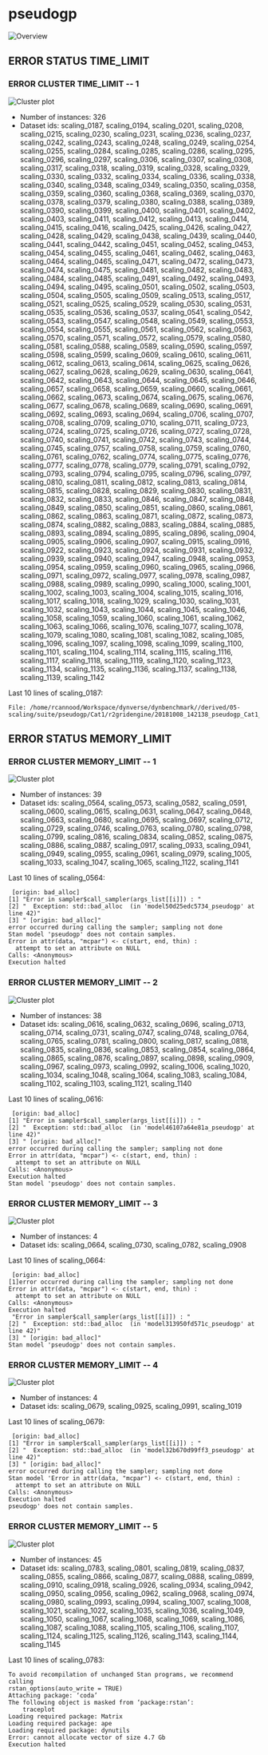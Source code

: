 # pseudogp
![Overview](pseudogp.png)

## ERROR STATUS TIME_LIMIT

### ERROR CLUSTER TIME_LIMIT -- 1
![Cluster plot](error_class_plots/pseudogp_time_limit_1.png)

 * Number of instances: 326
 * Dataset ids: scaling_0187, scaling_0194, scaling_0201, scaling_0208, scaling_0215, scaling_0230, scaling_0231, scaling_0236, scaling_0237, scaling_0242, scaling_0243, scaling_0248, scaling_0249, scaling_0254, scaling_0255, scaling_0284, scaling_0285, scaling_0286, scaling_0295, scaling_0296, scaling_0297, scaling_0306, scaling_0307, scaling_0308, scaling_0317, scaling_0318, scaling_0319, scaling_0328, scaling_0329, scaling_0330, scaling_0332, scaling_0334, scaling_0336, scaling_0338, scaling_0340, scaling_0348, scaling_0349, scaling_0350, scaling_0358, scaling_0359, scaling_0360, scaling_0368, scaling_0369, scaling_0370, scaling_0378, scaling_0379, scaling_0380, scaling_0388, scaling_0389, scaling_0390, scaling_0399, scaling_0400, scaling_0401, scaling_0402, scaling_0403, scaling_0411, scaling_0412, scaling_0413, scaling_0414, scaling_0415, scaling_0416, scaling_0425, scaling_0426, scaling_0427, scaling_0428, scaling_0429, scaling_0438, scaling_0439, scaling_0440, scaling_0441, scaling_0442, scaling_0451, scaling_0452, scaling_0453, scaling_0454, scaling_0455, scaling_0461, scaling_0462, scaling_0463, scaling_0464, scaling_0465, scaling_0471, scaling_0472, scaling_0473, scaling_0474, scaling_0475, scaling_0481, scaling_0482, scaling_0483, scaling_0484, scaling_0485, scaling_0491, scaling_0492, scaling_0493, scaling_0494, scaling_0495, scaling_0501, scaling_0502, scaling_0503, scaling_0504, scaling_0505, scaling_0509, scaling_0513, scaling_0517, scaling_0521, scaling_0525, scaling_0529, scaling_0530, scaling_0531, scaling_0535, scaling_0536, scaling_0537, scaling_0541, scaling_0542, scaling_0543, scaling_0547, scaling_0548, scaling_0549, scaling_0553, scaling_0554, scaling_0555, scaling_0561, scaling_0562, scaling_0563, scaling_0570, scaling_0571, scaling_0572, scaling_0579, scaling_0580, scaling_0581, scaling_0588, scaling_0589, scaling_0590, scaling_0597, scaling_0598, scaling_0599, scaling_0609, scaling_0610, scaling_0611, scaling_0612, scaling_0613, scaling_0614, scaling_0625, scaling_0626, scaling_0627, scaling_0628, scaling_0629, scaling_0630, scaling_0641, scaling_0642, scaling_0643, scaling_0644, scaling_0645, scaling_0646, scaling_0657, scaling_0658, scaling_0659, scaling_0660, scaling_0661, scaling_0662, scaling_0673, scaling_0674, scaling_0675, scaling_0676, scaling_0677, scaling_0678, scaling_0689, scaling_0690, scaling_0691, scaling_0692, scaling_0693, scaling_0694, scaling_0706, scaling_0707, scaling_0708, scaling_0709, scaling_0710, scaling_0711, scaling_0723, scaling_0724, scaling_0725, scaling_0726, scaling_0727, scaling_0728, scaling_0740, scaling_0741, scaling_0742, scaling_0743, scaling_0744, scaling_0745, scaling_0757, scaling_0758, scaling_0759, scaling_0760, scaling_0761, scaling_0762, scaling_0774, scaling_0775, scaling_0776, scaling_0777, scaling_0778, scaling_0779, scaling_0791, scaling_0792, scaling_0793, scaling_0794, scaling_0795, scaling_0796, scaling_0797, scaling_0810, scaling_0811, scaling_0812, scaling_0813, scaling_0814, scaling_0815, scaling_0828, scaling_0829, scaling_0830, scaling_0831, scaling_0832, scaling_0833, scaling_0846, scaling_0847, scaling_0848, scaling_0849, scaling_0850, scaling_0851, scaling_0860, scaling_0861, scaling_0862, scaling_0863, scaling_0871, scaling_0872, scaling_0873, scaling_0874, scaling_0882, scaling_0883, scaling_0884, scaling_0885, scaling_0893, scaling_0894, scaling_0895, scaling_0896, scaling_0904, scaling_0905, scaling_0906, scaling_0907, scaling_0915, scaling_0916, scaling_0922, scaling_0923, scaling_0924, scaling_0931, scaling_0932, scaling_0939, scaling_0940, scaling_0947, scaling_0948, scaling_0953, scaling_0954, scaling_0959, scaling_0960, scaling_0965, scaling_0966, scaling_0971, scaling_0972, scaling_0977, scaling_0978, scaling_0987, scaling_0988, scaling_0989, scaling_0990, scaling_1000, scaling_1001, scaling_1002, scaling_1003, scaling_1004, scaling_1015, scaling_1016, scaling_1017, scaling_1018, scaling_1029, scaling_1030, scaling_1031, scaling_1032, scaling_1043, scaling_1044, scaling_1045, scaling_1046, scaling_1058, scaling_1059, scaling_1060, scaling_1061, scaling_1062, scaling_1063, scaling_1066, scaling_1076, scaling_1077, scaling_1078, scaling_1079, scaling_1080, scaling_1081, scaling_1082, scaling_1085, scaling_1096, scaling_1097, scaling_1098, scaling_1099, scaling_1100, scaling_1101, scaling_1104, scaling_1114, scaling_1115, scaling_1116, scaling_1117, scaling_1118, scaling_1119, scaling_1120, scaling_1123, scaling_1134, scaling_1135, scaling_1136, scaling_1137, scaling_1138, scaling_1139, scaling_1142

Last 10 lines of scaling_0187:
```
File: /home/rcannood/Workspace/dynverse/dynbenchmark//derived/05-scaling/suite/pseudogp/Cat1/r2gridengine/20181008_142138_pseudogp_Cat1_zuYabFgW03/log/log.187.e.txt
```

## ERROR STATUS MEMORY_LIMIT

### ERROR CLUSTER MEMORY_LIMIT -- 1
![Cluster plot](error_class_plots/pseudogp_memory_limit_1.png)

 * Number of instances: 39
 * Dataset ids: scaling_0564, scaling_0573, scaling_0582, scaling_0591, scaling_0600, scaling_0615, scaling_0631, scaling_0647, scaling_0648, scaling_0663, scaling_0680, scaling_0695, scaling_0697, scaling_0712, scaling_0729, scaling_0746, scaling_0763, scaling_0780, scaling_0798, scaling_0799, scaling_0816, scaling_0834, scaling_0852, scaling_0875, scaling_0886, scaling_0887, scaling_0917, scaling_0933, scaling_0941, scaling_0949, scaling_0955, scaling_0961, scaling_0979, scaling_1005, scaling_1033, scaling_1047, scaling_1065, scaling_1122, scaling_1141

Last 10 lines of scaling_0564:
```
 [origin: bad_alloc]
[1] "Error in sampler$call_sampler(args_list[[i]]) : "                         
[2] "  Exception: std::bad_alloc  (in 'model50d25edc5734_pseudogp' at line 42)"
[3] " [origin: bad_alloc]"                                                     
error occurred during calling the sampler; sampling not done
Stan model 'pseudogp' does not contain samples.
Error in attr(data, "mcpar") <- c(start, end, thin) : 
  attempt to set an attribute on NULL
Calls: <Anonymous>
Execution halted
```

### ERROR CLUSTER MEMORY_LIMIT -- 2
![Cluster plot](error_class_plots/pseudogp_memory_limit_2.png)

 * Number of instances: 38
 * Dataset ids: scaling_0616, scaling_0632, scaling_0696, scaling_0713, scaling_0714, scaling_0731, scaling_0747, scaling_0748, scaling_0764, scaling_0765, scaling_0781, scaling_0800, scaling_0817, scaling_0818, scaling_0835, scaling_0836, scaling_0853, scaling_0854, scaling_0864, scaling_0865, scaling_0876, scaling_0897, scaling_0898, scaling_0909, scaling_0967, scaling_0973, scaling_0992, scaling_1006, scaling_1020, scaling_1034, scaling_1048, scaling_1064, scaling_1083, scaling_1084, scaling_1102, scaling_1103, scaling_1121, scaling_1140

Last 10 lines of scaling_0616:
```
 [origin: bad_alloc]
[1] "Error in sampler$call_sampler(args_list[[i]]) : "                         
[2] "  Exception: std::bad_alloc  (in 'model46107a64e81a_pseudogp' at line 42)"
[3] " [origin: bad_alloc]"                                                     
error occurred during calling the sampler; sampling not done
Error in attr(data, "mcpar") <- c(start, end, thin) : 
  attempt to set an attribute on NULL
Calls: <Anonymous>
Execution halted
Stan model 'pseudogp' does not contain samples.
```

### ERROR CLUSTER MEMORY_LIMIT -- 3
![Cluster plot](error_class_plots/pseudogp_memory_limit_3.png)

 * Number of instances: 4
 * Dataset ids: scaling_0664, scaling_0730, scaling_0782, scaling_0908

Last 10 lines of scaling_0664:
```
 [origin: bad_alloc]
[1]error occurred during calling the sampler; sampling not done
Error in attr(data, "mcpar") <- c(start, end, thin) : 
  attempt to set an attribute on NULL
Calls: <Anonymous>
Execution halted
 "Error in sampler$call_sampler(args_list[[i]]) : "                         
[2] "  Exception: std::bad_alloc  (in 'model313950fd571c_pseudogp' at line 42)"
[3] " [origin: bad_alloc]"                                                     
Stan model 'pseudogp' does not contain samples.
```

### ERROR CLUSTER MEMORY_LIMIT -- 4
![Cluster plot](error_class_plots/pseudogp_memory_limit_4.png)

 * Number of instances: 4
 * Dataset ids: scaling_0679, scaling_0925, scaling_0991, scaling_1019

Last 10 lines of scaling_0679:
```
 [origin: bad_alloc]
[1] "Error in sampler$call_sampler(args_list[[i]]) : "                         
[2] "  Exception: std::bad_alloc  (in 'model32b670d99ff3_pseudogp' at line 42)"
[3] " [origin: bad_alloc]"                                                     
error occurred during calling the sampler; sampling not done
Stan model 'Error in attr(data, "mcpar") <- c(start, end, thin) : 
  attempt to set an attribute on NULL
Calls: <Anonymous>
Execution halted
pseudogp' does not contain samples.
```

### ERROR CLUSTER MEMORY_LIMIT -- 5
![Cluster plot](error_class_plots/pseudogp_memory_limit_5.png)

 * Number of instances: 45
 * Dataset ids: scaling_0783, scaling_0801, scaling_0819, scaling_0837, scaling_0855, scaling_0866, scaling_0877, scaling_0888, scaling_0899, scaling_0910, scaling_0918, scaling_0926, scaling_0934, scaling_0942, scaling_0950, scaling_0956, scaling_0962, scaling_0968, scaling_0974, scaling_0980, scaling_0993, scaling_0994, scaling_1007, scaling_1008, scaling_1021, scaling_1022, scaling_1035, scaling_1036, scaling_1049, scaling_1050, scaling_1067, scaling_1068, scaling_1069, scaling_1086, scaling_1087, scaling_1088, scaling_1105, scaling_1106, scaling_1107, scaling_1124, scaling_1125, scaling_1126, scaling_1143, scaling_1144, scaling_1145

Last 10 lines of scaling_0783:
```
To avoid recompilation of unchanged Stan programs, we recommend calling
rstan_options(auto_write = TRUE)
Attaching package: ‘coda’
The following object is masked from ‘package:rstan’:
    traceplot
Loading required package: Matrix
Loading required package: ape
Loading required package: dynutils
Error: cannot allocate vector of size 4.7 Gb
Execution halted
```


